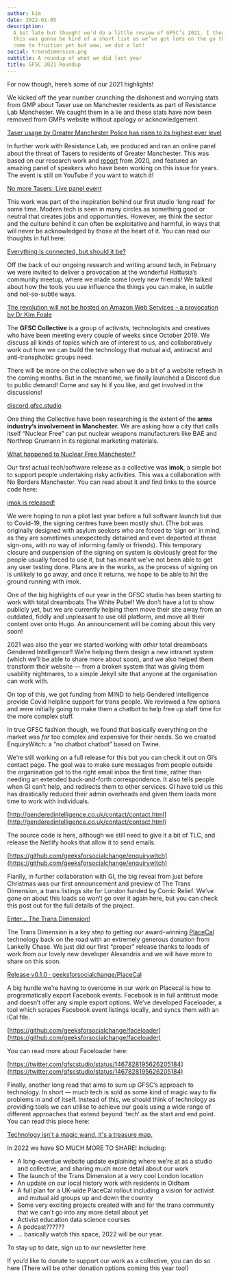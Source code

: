 ```yaml
---
author: kim
date: 2022-01-05
description:
  A bit late but thought we’d do a little review of GFSC’s 2021. I thought
  this was gonna be kind of a short list as we’ve got lots on the go that’s not quite
  come to fruition yet but wow, we did a lot!
social: transdimension.png
subtitle: A roundup of what we did last year
title: GFSC 2021 Roundup
---
```


For now though, here’s some of our 2021 highlights!

We kicked off the year number crunching the dishonest and worrying stats from GMP about Taser use on Manchester residents as part of Resistance Lab Manchester. We caught them in a lie and these stats have now been removed from GMPs website without apology or acknowledgement.

[Taser usage by Greater Manchester Police has risen to its highest ever level](https://resistancelab.network/our-work/gmp-taser-update/index.html)

In further work with Resistance Lab, we produced and ran an online panel about the threat of Tasers to residents of Greater Manchester. This was based on our research work and [report](https://resistancelab.network/our-work/taser-report/index.html) from 2020, and featured an amazing panel of speakers who have been working on this issue for years. The event is still on YouTube if you want to watch it!

[No more Tasers: Live panel event](https://resistancelab.network/news/2021-02-25-no-more-tasers-panel.html)

This work was part of the inspiration behind our first studio ‘long read’ for some time. Modern tech is seen in many circles as something good or neutral that creates jobs and opportunities. However, we think the sector and the culture behind it can often be exploitative and harmful, in ways that will never be acknowledged by those at the heart of it. You can read our thoughts in full here:

[Everything is connected, but should it be?](https://gfsc.studio/2021/03/02/everything-is-connected.html)

Off the back of our ongoing research and writing around tech, in February we were invited to deliver a provocation at the wonderful Hattusia’s community meetup, where we made some lovely new friends! We talked about how the tools you use influence the things you can make, in subtle and not-so-subtle ways.

[The revolution will not be hosted on Amazon Web Services - a provocation by Dr Kim Foale](https://alicethwaite.wixsite.com/hattusia/post/the-revolution-will-not-be-hosted-on-amazon-web-services)

The **GFSC Collective** is a group of activists, technologists and creatives who have been meeting every couple of weeks since October 2019. We discuss all kinds of topics which are of interest to us, and collaboratively work out how we can build the technology that mutual aid, antiracist and anti-transphobic groups need.

There will be more on the collective when we do a bit of a website refresh in the coming months. But in the meantime, we finally launched a Discord due to public demand! Come and say hi if you like, and get involved in the discussions!

[discord.gfsc.studio](https://discord.gfsc.studio)

One thing the Collective have been researching is the extent of the **arms industry’s involvement in Manchester.** We are asking how a city that calls itself “Nuclear Free” can put nuclear weapons manufacturers like BAE and Northrop Grumann in its regional marketing materials.

[What happened to Nuclear Free Manchester?](https://gfsc.studio/2021/09/17/what-happened-to-nuclear-free-manchester.html)

Our first actual tech/software release as a collective was **imok**, a simple bot to support people undertaking risky activities. This was a collaboration with No Borders Manchester. You can read about it and find links to the source code here:

[imok is released!](https://gfsc.studio/blog/2021/imok-is-launched.html)

We were hoping to run a pilot last year before a full software launch but due to Covid-19, the signing centres have been mostly shut. (The bot was originally designed with asylum seekers who are forced to ‘sign on’ in mind, as they are sometimes unexpectedly detained and even deported at these sign-ons, with no way of informing family or friends). This temporary closure and suspension of the signing on system is obviously great for the people usually forced to use it, but has meant we’ve not been able to get any user testing done. Plans are in the works, as the process of signing on is unlikely to go away, and once it returns, we hope to be able to hit the ground running with imok.

One of the big highlights of our year in the GFSC studio has been starting to work with total dreamboats The White Pube!! We don’t have a lot to show publicly yet, but we are currently helping them move their site away from an outdated, fiddly and unpleasant to use old platform, and move all their content over onto Hugo. An announcement will be coming about this very soon!

2021 was also the year we started working with _other_ total dreamboats Gendered Intelligence!! We’re helping them design a new intranet system (which we’ll be able to share more about soon), and we also helped them transform their website — from a broken system that was giving them usability nightmares, to a simple Jekyll site that anyone at the organisation can work with.

On top of this, we got funding from MIND to help Gendered Intelligence provide Covid helpline support for trans people. We reviewed a few options and were initially going to make them a chatbot to help free up staff time for the more complex stuff.

In true GFSC fashion though, we found that basically everything on the market was _far_ too complex and expensive for their needs. So we created EnquiryWitch: a “no chatbot chatbot” based on Twine.

We’re still working on a full release for this but you can check it out on GI’s contact page. The goal was to make sure messages from people outside the organisation got to the right email inbox the first time, rather than needing an extended back-and-forth correspondence. It also tells people when GI can’t help, and redirects them to other services. GI have told us this has drastically reduced their admin overheads and given them loads more time to work with individuals.

[http://genderedintelligence.co.uk/contact/contact.html](http://genderedintelligence.co.uk/contact/contact.html)

The source code is here, although we still need to give it a bit of TLC, and release the Netlify hooks that allow it to send emails.

[https://github.com/geeksforsocialchange/enquirywitch](https://github.com/geeksforsocialchange/enquirywitch)

Fianlly, in further collaboration with GI, the big reveal from just before Christmas was our first announcement and preview of The Trans Dimension, a trans listings site for London funded by Comic Relief. We’ve gone on about this loads so won’t go over it again here, but you can check this post out for the full details of the project.

[Enter... The Trans Dimension!](/blog/2021/enter-trans-dimension/)

The Trans Dimension is a key step to getting our award-winning [PlaceCal](/project/placecal/) technology back on the road with an extremely generous donation from Lankelly Chase. We just did our first “proper” release thanks to loads of work from our lovely new developer Alexandria and we will have more to share on this soon.

[Release v0.1.0 · geeksforsocialchange/PlaceCal](https://github.com/geeksforsocialchange/PlaceCal/releases/tag/v0.1.0)

A big hurdle we’re having to overcome in our work on Placecal is how to programatically export Facebook events. Facebook is in full antitrust mode and doesn’t offer any simple export options. We’ve developed Faceloader, a tool which scrapes Facebook event listings locally, and syncs them with an iCal file.

[https://github.com/geeksforsocialchange/faceloader](https://github.com/geeksforsocialchange/faceloader)

You can read more about Faceloader here:

[https://twitter.com/gfscstudio/status/1467828195626205184](https://twitter.com/gfscstudio/status/1467828195626205184)

Finally, another long read that aims to sum up GFSC’s approach to technology. In short — much tech is sold as some kind of magic way to fix problems in and of itself. Instead of this, we should think of technology as providing tools we can utilise to achieve our goals using a wide range of different approaches that extend beyond ‘tech’ as the start and end point. You can read this piece here:

[Technology isn't a magic wand, it's a treasure map.](https://gfsc.studio/2021/11/05/technology-isnt-a-magic-wand.html)

In 2022 we have SO MUCH MORE TO SHARE! Including:

- A long-overdue website update explaining where we’re at as a studio and collective, and sharing much more detail about our work
- The launch of the Trans Dimension at a very cool London location
- An update on our local history work with residents in Oldham
- A full plan for a UK-wide PlaceCal rollout including a vision for activist and mutual aid groups up and down the country
- Some very exciting projects created with and for the trans community that we can’t go into any more detail about yet
- Activist education data science courses
- A podcast??????
- ... basically watch this space, 2022 will be our year.

To stay up to date, sign up to our newsletter here

If you’d like to donate to support our work as a collective, you can do so here (There will be other donation options coming this year too!)
